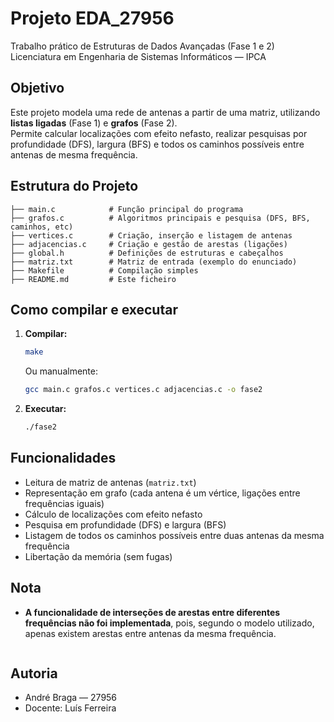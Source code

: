 # Projeto EDA_27956

Trabalho prático de Estruturas de Dados Avançadas (Fase 1 e 2)  
Licenciatura em Engenharia de Sistemas Informáticos — IPCA

## Objetivo

Este projeto modela uma rede de antenas a partir de uma matriz, utilizando **listas ligadas** (Fase 1) e **grafos** (Fase 2).  
Permite calcular localizações com efeito nefasto, realizar pesquisas por profundidade (DFS), largura (BFS) e todos os caminhos possíveis entre antenas de mesma frequência.

## Estrutura do Projeto

```
├── main.c            # Função principal do programa
├── grafos.c          # Algoritmos principais e pesquisa (DFS, BFS, caminhos, etc)
├── vertices.c        # Criação, inserção e listagem de antenas
├── adjacencias.c     # Criação e gestão de arestas (ligações)
├── global.h          # Definições de estruturas e cabeçalhos
├── matriz.txt        # Matriz de entrada (exemplo do enunciado)
├── Makefile          # Compilação simples
├── README.md         # Este ficheiro
```

## Como compilar e executar

1. **Compilar:**  
   ```bash
   make
   ```
   Ou manualmente:
   ```bash
   gcc main.c grafos.c vertices.c adjacencias.c -o fase2
   ```

2. **Executar:**  
   ```bash
   ./fase2
   ```

## Funcionalidades

- Leitura de matriz de antenas (`matriz.txt`)
- Representação em grafo (cada antena é um vértice, ligações entre frequências iguais)
- Cálculo de localizações com efeito nefasto
- Pesquisa em profundidade (DFS) e largura (BFS)
- Listagem de todos os caminhos possíveis entre duas antenas da mesma frequência
- Libertação da memória (sem fugas)

## Nota

- **A funcionalidade de interseções de arestas entre diferentes frequências não foi implementada**, pois, segundo o modelo utilizado, apenas existem arestas entre antenas da mesma frequência.
  ```

## Autoria

- André Braga — 27956  
- Docente: Luís Ferreira
